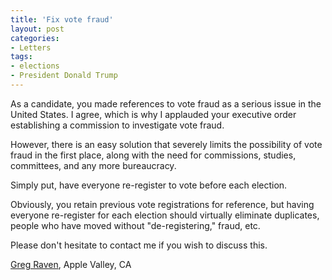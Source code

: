 ```yaml
---
title: 'Fix vote fraud'
layout: post
categories:
- Letters
tags:
- elections
- President Donald Trump
---
```


As a candidate, you made references to vote fraud as a serious issue in the United States. I agree, which is why I applauded your executive order establishing a commission to investigate vote fraud.

However, there is an easy solution that severely limits the possibility of vote fraud in the first place, along with the need for commissions, studies, committees, and any more bureaucracy.

Simply put, have everyone re-register to vote before each election.

Obviously, you retain previous vote registrations for reference, but having everyone re-register for each election should virtually eliminate duplicates, people who have moved without "de-registering," fraud, etc.

Please don't hesitate to contact me if you wish to discuss this.

[Greg Raven](https://www.gregraven.org), Apple Valley, CA